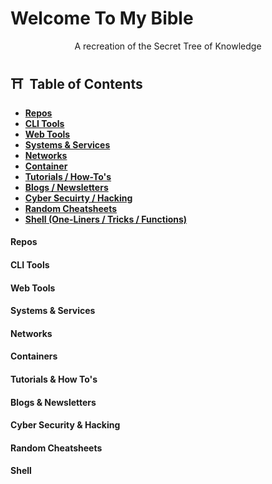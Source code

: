 <p align="center">
    <h1>Welcome To My Bible</h1>  
</p>

<p align="center">A recreation of the Secret Tree of Knowledge</p>

## :shinto_shrine: &nbsp;Table of Contents

- **[Repos]()**
- **[CLI Tools]()**
- **[Web Tools]()**
- **[Systems & Services]()**
- **[Networks]()**
- **[Container]()**
- **[Tutorials / How-To's]()**
- **[Blogs / Newsletters]()**
- **[Cyber Secuirty / Hacking]()**
- **[Random Cheatsheets]()**
- **[Shell (One-Liners / Tricks / Functions)]()**

#### Repos

#### CLI Tools

#### Web Tools

#### Systems & Services

#### Networks

#### Containers

#### Tutorials & How To's

#### Blogs & Newsletters

#### Cyber Security & Hacking

#### Random Cheatsheets

#### Shell

